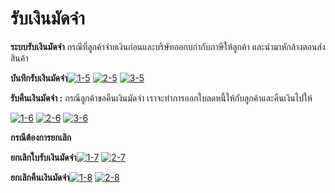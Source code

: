 # รับเงินมัดจำ

**ระบบรับเงินมัดจำ** กรณีที่ลูกค้าจ่ายเงินก่อนและบริษัทออกบกำกับภาษีให้ลูกค้า
และนำมาหักล้างตอนส่งสินค้า

**บันทึกรับเงินมัดจำ**[![1-5](/images/1-5.jpg)](/images/1-5.jpg) [![2-5](/images/2-5.jpg)](/images/2-5.jpg) [![3-5](/images/3-5.jpg)](/images/3-5.jpg)



**รับคืนเงินมัดจำ :** กรณีลูกค้าขอคืนเงินมัดจำ
เราจะทำการออกใบลดหนี้ให้กับลูกค้าและคืนเงินไปให้

[![1-6](/images/1-6.jpg)](/images/1-6.jpg) [![2-6](/images/2-6.jpg)](/images/2-6.jpg) [![3-6](/images/3-6.jpg)](/images/3-6.jpg)



**กรณีต้องการยกเลิก**

**ยกเลิกใบรับเงินมัดจำ**[![1-7](/images/1-7.jpg)](/images/1-7.jpg) [![2-7](/images/2-7.jpg)](/images/2-7.jpg)



**ยกเลิกคืนเงินมัดจำ**[![1-8](/images/1-8.jpg)](/images/1-8.jpg) [![2-8](/images/2-8.jpg)](/images/2-8.jpg)





